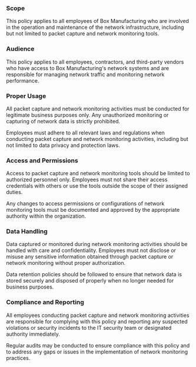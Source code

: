 ### Scope
This policy applies to all employees of Box Manufacturing who are involved in the operation and maintenance of the network infrastructure, including but not limited to packet capture and network monitoring tools.

### Audience
This policy applies to all employees, contractors, and third-party vendors who have access to Box Manufacturing's network systems and are responsible for managing network traffic and monitoring network performance.

### Proper Usage
All packet capture and network monitoring activities must be conducted for legitimate business purposes only. Any unauthorized monitoring or capturing of network data is strictly prohibited.

Employees must adhere to all relevant laws and regulations when conducting packet capture and network monitoring activities, including but not limited to data privacy and protection laws.

### Access and Permissions
Access to packet capture and network monitoring tools should be limited to authorized personnel only. Employees must not share their access credentials with others or use the tools outside the scope of their assigned duties.

Any changes to access permissions or configurations of network monitoring tools must be documented and approved by the appropriate authority within the organization.

### Data Handling
Data captured or monitored during network monitoring activities should be handled with care and confidentiality. Employees must not disclose or misuse any sensitive information obtained through packet capture or network monitoring without proper authorization.

Data retention policies should be followed to ensure that network data is stored securely and disposed of properly when no longer needed for business purposes.

### Compliance and Reporting
All employees conducting packet capture and network monitoring activities are responsible for complying with this policy and reporting any suspected violations or security incidents to the IT security team or designated authority immediately.

Regular audits may be conducted to ensure compliance with this policy and to address any gaps or issues in the implementation of network monitoring practices.
